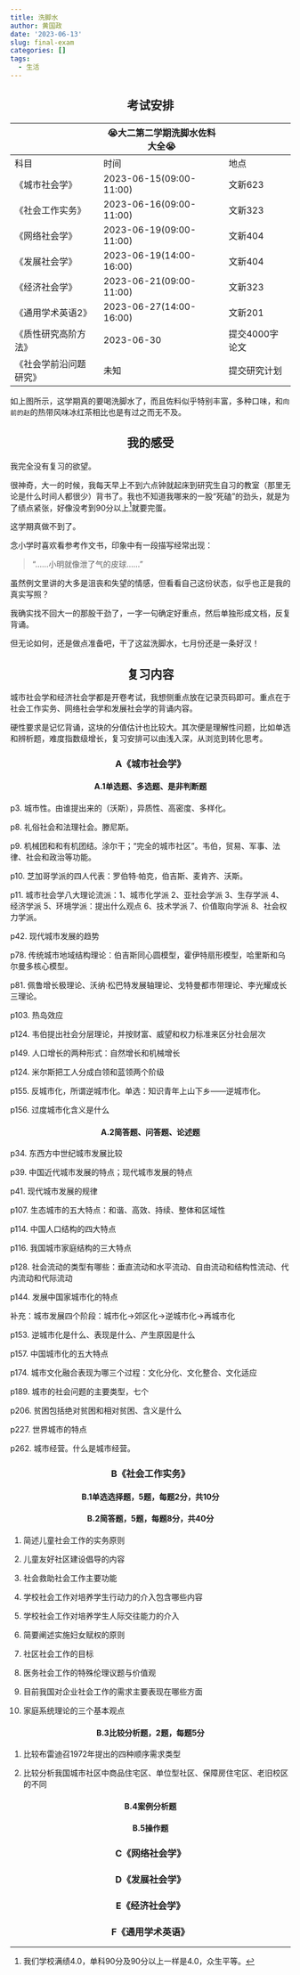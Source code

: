 ```yaml
---
title: 洗脚水
author: 黄国政
date: '2023-06-13'
slug: final-exam
categories: []
tags:
  - 生活
---
```


<!--more-->

## <center>**考试安排**</center>

|         |<center>😭大二第二学期洗脚水佐料大全😭</center>|           |
|:-----------------------|:--------------------------|:---------------|
| 科目                   | 时间                      | 地点           |
| 《城市社会学》         | 2023-06-15(09:00-11:00)   | 文新623        |
| 《社会工作实务》       | 2023-06-16(09:00-11:00)   | 文新323        |
| 《网络社会学》         | 2023-06-19(09:00-11:00)   | 文新404        |
| 《发展社会学》         | 2023-06-19(14:00-16:00)   | 文新404        |
| 《经济社会学》         | 2023-06-21(09:00-11:00)   | 文新323        |
| 《通用学术英语2》      | 2023-06-27(14:00-16:00)   | 文新201        |
| 《质性研究高阶方法》   | 2023-06-30                | 提交4000字论文 |
| 《社会学前沿问题研究》 | 未知                      | 提交研究计划   |

如上图所示，这学期真的要喝洗脚水了，而且佐料似乎特别丰富，多种口味，和`向前的赵`的热带风味冰红茶相比也是有过之而无不及。

## <center>**我的感受**</center>

我完全没有复习的欲望。

很神奇，大一的时候，我每天早上不到六点钟就起床到研究生自习的教室（那里无论是什么时间人都很少）背书了。我也不知道我哪来的一股“死磕”的劲头，就是为了绩点紧张，好像没考到90分以上[^grade]就要完蛋。

[^grade]: 我们学校满绩4.0，单科90分及90分以上一样是4.0，众生平等。

这学期真做不到了。

念小学时喜欢看参考作文书，印象中有一段描写经常出现：

> “……小明就像泄了气的皮球……”

虽然例文里讲的大多是沮丧和失望的情感，但看看自己这份状态，似乎也正是我的真实写照？

我确实找不回大一的那股干劲了，一字一句确定好重点，然后单独形成文档，反复背诵。

但无论如何，还是做点准备吧，干了这盆洗脚水，七月份还是一条好汉！

## <center>**复习内容**</center>

城市社会学和经济社会学都是开卷考试，我想侧重点放在记录页码即可。重点在于社会工作实务、网络社会学和发展社会学的背诵内容。

硬性要求是记忆背诵，这块的分值估计也比较大。其次便是理解性问题，比如单选和辨析题，难度指数级增长，复习安排可以由浅入深，从浏览到转化思考。

### <center>**A《城市社会学》**</center>

#### <center>A.1单选题、多选题、是非判断题</center>

p3. 城市性。由谁提出来的（沃斯），异质性、高密度、多样化。

p8. 礼俗社会和法理社会。滕尼斯。

p9. 机械团和和有机团结。涂尔干；“完全的城市社区”。韦伯，贸易、军事、法律、社会和政治等功能。

p10. 芝加哥学派的四人代表：罗伯特·帕克，伯吉斯、麦肯齐、沃斯。

p11. 城市社会学八大理论流派：1、城市化学派 2、亚社会学派 3、生存学派 4、经济学派 5、环境学派：提出什么观点 6、技术学派 7、价值取向学派 8、社会权力学派。

p42. 现代城市发展的趋势

p78. 传统城市地域结构理论：伯吉斯同心圆模型，霍伊特扇形模型，哈里斯和乌尔曼多核心模型。

p81. 佩鲁增长极理论、沃纳·松巴特发展轴理论、戈特曼都市带理论、李光耀成长三理论。

p103. 热岛效应

p124. 韦伯提出社会分层理论，并按财富、威望和权力标准来区分社会层次

p149. 人口增长的两种形式：自然增长和机械增长

p124. 米尔斯把工人分成白领和蓝领两个阶级

p155. 反城市化，所谓逆城市化。单选：知识青年上山下乡——逆城市化。

p156. 过度城市化含义是什么

#### <center>A.2简答题、问答题、论述题</center>

p34. 东西方中世纪城市发展比较

p39. 中国近代城市发展的特点；现代城市发展的特点

p41. 现代城市发展的规律

p107. 生态城市的五大特点：和谐、高效、持续、整体和区域性

p114. 中国人口结构的四大特点

p116. 我国城市家庭结构的三大特点

p128. 社会流动的类型有哪些：垂直流动和水平流动、自由流动和结构性流动、代内流动和代际流动

p144. 发展中国家城市化的特点

补充：城市发展四个阶段：城市化→郊区化→逆城市化→再城市化

p153. 逆城市化是什么、表现是什么、产生原因是什么

p157. 中国城市化的五大特点

p174. 城市文化融合表现为哪三个过程：文化分化、文化整合、文化适应

p189. 城市的社会问题的主要类型，七个

p206. 贫困包括绝对贫困和相对贫困、含义是什么

p227. 世界城市的特点

p262. 城市经营。什么是城市经营。

### <center>**B《社会工作实务》**</center>

#### <center>B.1单选选择题，5题，每题2分，共10分</center>

#### <center>B.2简答题，5题，每题8分，共40分</center>

1. 简述儿童社会工作的实务原则

2. 儿童友好社区建设倡导的内容

3. 社会救助社会工作主要功能

4. 学校社会工作对培养学生行动力的介入包含哪些内容

5. 学校社会工作对培养学生人际交往能力的介入

6. 简要阐述实施妇女赋权的原则

7. 社区社会工作的目标

8. 医务社会工作的特殊伦理议题与价值观

9. 目前我国对企业社会工作的需求主要表现在哪些方面

10. 家庭系统理论的三个基本观点

#### <center>B.3比较分析题，2题，每题5分</center>

1. 比较布雷迪召1972年提出的四种顺序需求类型

2. 比较分析我国城市社区中商品住宅区、单位型社区、保障房住宅区、老旧校区的不同

#### <center>B.4案例分析题</center>

#### <center>B.5操作题</center>

### <center>**C《网络社会学》**</center>

### <center>**D《发展社会学》**</center>

### <center>**E《经济社会学》**</center>

### <center>**F《通用学术英语》**</center>